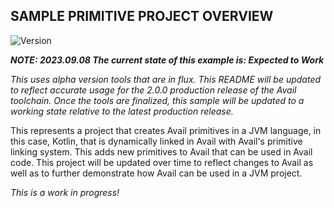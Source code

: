 SAMPLE PRIMITIVE PROJECT OVERVIEW
--------------------------------------------------------------------------------

![Version](https://img.shields.io/badge/v2.0.0.alpha01-0f824e)

***NOTE: 2023.09.08 The current state of this example is: Expected to Work***

*This uses alpha version tools that are in flux. This README will be updated*
*to reflect accurate usage for the 2.0.0 production release of the Avail*
*toolchain. Once the tools are finalized, this sample will be updated to a*
*working state relative to the latest production release.*

This represents a project that creates Avail primitives in a JVM language, 
in this case, Kotlin, that is dynamically linked in Avail with Avail's 
primitive linking system. This adds new primitives to Avail that can be used in
Avail code. This project will be updated over time to reflect changes to 
Avail as well as to further demonstrate how Avail can be used in a JVM project.

_This is a work in progress!_
